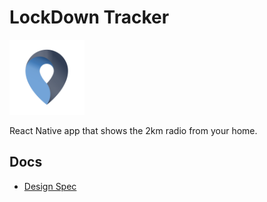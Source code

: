 # LockDown Tracker

<img src="resources/screens/App%20Icon.png" width="120">

React Native app that shows the 2km radio from your home.

## Docs

* [Design Spec](docs/design.md)
